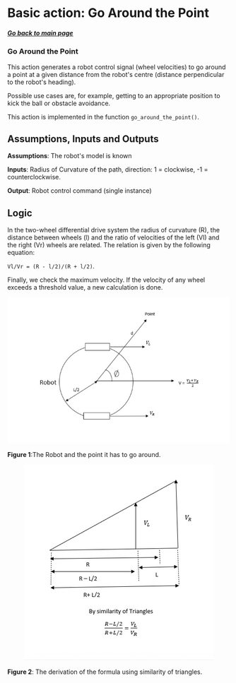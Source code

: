 
# Basic action: Go Around the Point

##### [Go back to main page](../../Documentation.md)


### Go Around the Point
This action generates a robot control signal (wheel velocities) to go around a point at a given distance from the robot's centre 
(distance perpendicular to the robot's heading).

Possible use cases are, for example, getting to an appropriate position to kick the ball or obstacle avoidance.

This action is implemented in the function `go_around_the_point()`. 

## Assumptions, Inputs and Outputs
__Assumptions__: The robot's model is known

__Inputs__: Radius of Curvature of the path, direction: 1 = clockwise, -1 = counterclockwise.

__Output__: Robot control command (single instance)

## Logic
In the two-wheel differential drive system the radius of curvature (R), the distance between wheels (l) and the ratio of velocities of the left (Vl) and the
right (Vr) wheels are related. The relation is given by the following equation:

`Vl/Vr = (R - l/2)/(R + l/2)`.

Finally, we check the maximum velocity. If the velocity of any wheel exceeds a threshold value, a new calculation is done.

<p align="center">
  <img src="../../Images/GoingAroundOne.jpeg">
</p>

__Figure 1__:The Robot and the point it has to go around.

<p align="center">
  <img src="../../Images/GoAroundAPoint.png">
</p>

__Figure 2__:</b> The derivation of the formula using similarity of triangles.
